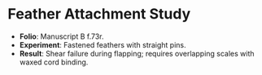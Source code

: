 # Feather Attachment Study

- **Folio**: Manuscript B f.73r.
- **Experiment**: Fastened feathers with straight pins.
- **Result**: Shear failure during flapping; requires overlapping scales with waxed cord binding.
